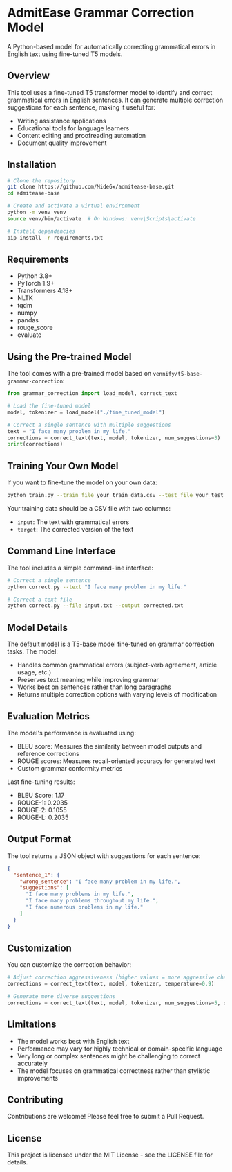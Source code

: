 # AdmitEase Grammar Correction Model

A Python-based model for automatically correcting grammatical errors in English text using fine-tuned T5 models.

## Overview

This tool uses a fine-tuned T5 transformer model to identify and correct grammatical errors in English sentences. It can generate multiple correction suggestions for each sentence, making it useful for:

- Writing assistance applications
- Educational tools for language learners
- Content editing and proofreading automation
- Document quality improvement

## Installation

```bash
# Clone the repository
git clone https://github.com/Mide6x/admitease-base.git
cd admitease-base

# Create and activate a virtual environment
python -m venv venv
source venv/bin/activate  # On Windows: venv\Scripts\activate

# Install dependencies
pip install -r requirements.txt
```

## Requirements

- Python 3.8+
- PyTorch 1.9+
- Transformers 4.18+
- NLTK
- tqdm
- numpy
- pandas
- rouge_score
- evaluate

## Using the Pre-trained Model

The tool comes with a pre-trained model based on `vennify/t5-base-grammar-correction`:

```python
from grammar_correction import load_model, correct_text

# Load the fine-tuned model
model, tokenizer = load_model("./fine_tuned_model")

# Correct a single sentence with multiple suggestions
text = "I face many problem in my life."
corrections = correct_text(text, model, tokenizer, num_suggestions=3)
print(corrections)
```

## Training Your Own Model

If you want to fine-tune the model on your own data:

```bash
python train.py --train_file your_train_data.csv --test_file your_test_data.csv --output_dir ./your_model_dir
```

Your training data should be a CSV file with two columns:

- `input`: The text with grammatical errors
- `target`: The corrected version of the text

## Command Line Interface

The tool includes a simple command-line interface:

```bash
# Correct a single sentence
python correct.py --text "I face many problem in my life."

# Correct a text file
python correct.py --file input.txt --output corrected.txt
```

## Model Details

The default model is a T5-base model fine-tuned on grammar correction tasks. The model:

- Handles common grammatical errors (subject-verb agreement, article usage, etc.)
- Preserves text meaning while improving grammar
- Works best on sentences rather than long paragraphs
- Returns multiple correction options with varying levels of modification

## Evaluation Metrics

The model's performance is evaluated using:

- BLEU score: Measures the similarity between model outputs and reference corrections
- ROUGE scores: Measures recall-oriented accuracy for generated text
- Custom grammar conformity metrics

Last fine-tuning results:

- BLEU Score: 1.17
- ROUGE-1: 0.2035
- ROUGE-2: 0.1055
- ROUGE-L: 0.2035

## Output Format

The tool returns a JSON object with suggestions for each sentence:

```json
{
  "sentence_1": {
    "wrong_sentence": "I face many problem in my life.",
    "suggestions": [
      "I face many problems in my life.",
      "I face many problems throughout my life.",
      "I face numerous problems in my life."
    ]
  }
}
```

## Customization

You can customize the correction behavior:

```python
# Adjust correction aggressiveness (higher values = more aggressive changes)
corrections = correct_text(text, model, tokenizer, temperature=0.9)

# Generate more diverse suggestions
corrections = correct_text(text, model, tokenizer, num_suggestions=5, do_sample=True)
```

## Limitations

- The model works best with English text
- Performance may vary for highly technical or domain-specific language
- Very long or complex sentences might be challenging to correct accurately
- The model focuses on grammatical correctness rather than stylistic improvements

## Contributing

Contributions are welcome! Please feel free to submit a Pull Request.

## License

This project is licensed under the MIT License - see the LICENSE file for details.
